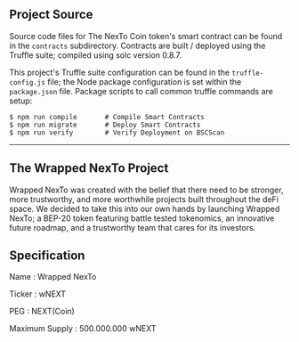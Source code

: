 ## Project Source

Source code files for The NexTo Coin token's smart contract can be found in the `contracts` subdirectory. Contracts are built / deployed using the Truffle suite; compiled using solc version 0.8.7.

This project's Truffle suite configuration can be found in the `truffle-config.js` file; the Node package configuration is set within the `package.json` file. Package scripts to call common truffle commands are setup:
```
$ npm run compile       # Compile Smart Contracts
$ npm run migrate       # Deploy Smart Contracts
$ npm run verify        # Verify Deployment on BSCScan
```
___

## The Wrapped NexTo Project
Wrapped NexTo was created with the belief that there need to be stronger, more trustworthy, and more worthwhile projects built throughout the deFi space. We decided to take this into our own hands by launching Wrapped NexTo; a BEP-20 token featuring battle tested tokenomics, an innovative future roadmap, and a trustworthy team that cares for its investors.

## Specification

Name : Wrapped NexTo

Ticker : wNEXT

PEG : NEXT(Coin)

Maximum Supply : 500.000.000 wNEXT
